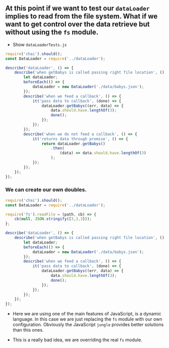 ## At this point if we want to test our `dataLoader` implies to read from the file system. What if we want to get control over the data retrieve but without using the `fs` module. 

* Show `dataLoaderTests.js`

```javascript dataLoaderTests.js
require('chai').should();
const DataLoader = require('../dataLoader');

describe('dataLoader', () => {
    describe('when getBabys is called passing right file location', () => {
        let dataLoader;
        beforeEach(() => {
            dataLoader = new DataLoader('./data/babys.json');
        });
        describe('when we feed a callback', () => {
            it('pass data to callback', (done) => {
                dataLoader.getBabys((err, data) => {
                    data.should.have.lengthOf(3);
                    done();
                });
            });
        });
        describe('when we do not feed a callback', () => {
            it('returns data through promise', () => {
                return dataLoader.getBabys()
                    .then(
                        (data) => data.should.have.lengthOf(3)
                    );
            });
        });
    });
});
```

### We can create our own doubles.

```javascript manualMockingTests.js
require('chai').should();
const DataLoader = require('../dataLoader');

require('fs').readFile = (path, cb) => {
    cb(null, JSON.stringify([3,3,3]));
};

describe('dataLoader', () => {
    describe('when getBabys is called passing right file location', () => {
        let dataLoader;
        beforeEach(() => {
            dataLoader = new DataLoader('./data/babys.json');
        });
        describe('when we feed a callback', () => {
            it('pass data to callback', (done) => {
                dataLoader.getBabys((err, data) => {
                    data.should.have.lengthOf(3);
                    done();
                });
            });
        });
    });
});
```
* Here we are using one of the main features of JavaScript, is a dynamic language. In this case we are just replacing the `fs` module with our own configuration. Obviously the JavaScript `jungle` provides better solutions than this ones.

* This is a really bad idea, we are overriding the real `fs` module.
